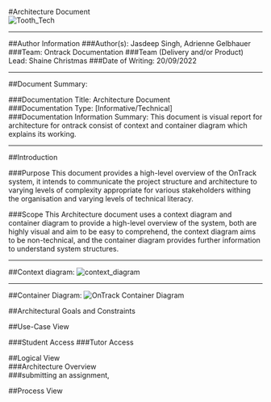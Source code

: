 #Architecture Document  
![Tooth_Tech](https://user-images.githubusercontent.com/110685225/191164124-c9e36722-378e-496c-8984-59b4ff6fd1db.png)

---
##Author Information
###Author(s): Jasdeep Singh, Adrienne Gelbhauer
###Team: Ontrack Documentation
###Team (Delivery and/or Product) Lead: Shaine Christmas
###Date of Writing: 20/09/2022


---
##Document Summary: 

###Documentation Title: 
Architecture Document  
###Documentation Type:
 [Informative/Technical]  
###Documentation Information Summary: 
This document is visual report for architecture for ontrack consist of context and container diagram which explains its working.

---




##Introduction

###Purpose
This document provides a high-level overview of the OnTrack system, it intends to communicate the project structure and architecture to varying levels of complexity appropriate for various stakeholders withing the organisation and varying levels of technical literacy.  


###Scope
This Architecture document uses a context diagram and container diagram to provide a high-level overview of the system, both are highly visual and aim to be easy to comprehend, the context diagram aims to be non-technical, and the container diagram provides further information to understand system structures.  

--- 

##Context diagram:
![context_diagram](https://user-images.githubusercontent.com/110685225/191164865-672927d8-7f16-47f4-865f-4a413bd249ab.png)


---
##Container Diagram:
![OnTrack Container Diagram](https://user-images.githubusercontent.com/110685225/191168107-472c363d-2007-4409-81d5-6bd5800639c4.png)


##Architectural Goals and Constraints 
 
 
##Use-Case View  

###Student Access
###Tutor Access


##Logical View  
###Architecture Overview  
###submitting an assignment,  
 
##Process View  
